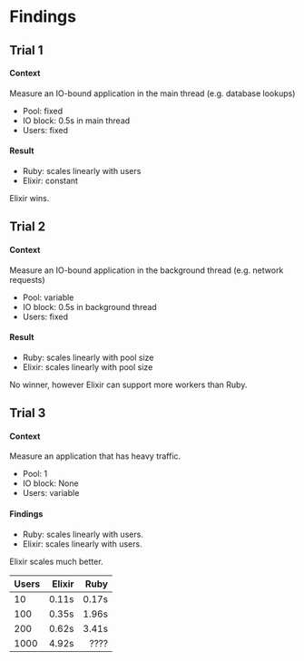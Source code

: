 # Findings

## Trial 1

#### Context

Measure an IO-bound application in the main thread (e.g. database lookups)

* Pool: fixed
* IO block: 0.5s in main thread
* Users: fixed

#### Result

* Ruby: scales linearly with users
* Elixir: constant

Elixir wins.

## Trial 2

#### Context

Measure an IO-bound application in the background thread (e.g. network requests)

* Pool: variable
* IO block: 0.5s in background thread
* Users: fixed

#### Result

* Ruby: scales linearly with pool size
* Elixir: scales linearly with pool size

No winner, however Elixir can support more workers than Ruby.

## Trial 3

#### Context

Measure an application that has heavy traffic.

* Pool: 1
* IO block: None
* Users: variable

#### Findings

* Ruby: scales linearly with users.
* Elixir: scales linearly with users.

Elixir scales much better.

| Users | Elixir | Ruby |
|:------|-------:|-----:|
|10     |0.11s   |0.17s |
|100    | 0.35s  | 1.96s|
|200    | 0.62s  | 3.41s|
|1000   | 4.92s  | ???? |